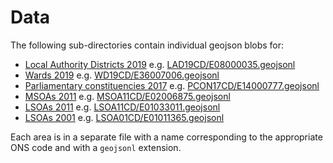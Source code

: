 # Data

The following sub-directories contain individual geojson blobs for:

* [Local Authority Districts 2019](LAD19CD/) e.g. [LAD19CD/E08000035.geojsonl](LAD19CD/E08000035.geojsonl)
* [Wards 2019](WD19CD/) e.g. [WD19CD/E36007006.geojsonl](WD19CD/E36007006.geojsonl)
* [Parliamentary constituencies 2017](PCON17CD/) e.g. [PCON17CD/E14000777.geojsonl](PCON17CD/E14000777.geojsonl)
* [MSOAs 2011](MSOA11CD/) e.g. [MSOA11CD/E02006875.geojsonl](MSOA11CD/E02006875.geojsonl)
* [LSOAs 2011](LSOA11CD/) e.g. [LSOA11CD/E01033011.geojsonl](LSOA11CD/E01033011.geojsonl)
* [LSOAs 2001](LSOA01CD/) e.g. [LSOA01CD/E01011365.geojsonl](LSOA01CD/E01011365.geojsonl)

Each area is in a separate file with a name corresponding to the appropriate ONS code and with a `geojsonl` extension.
